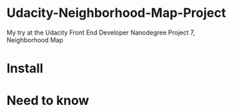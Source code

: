 # Udacity-Neighborhood-Map-Project
My try at the Udacity Front End Developer Nanodegree Project 7, Neighborhood Map

# Install

# Need to know

